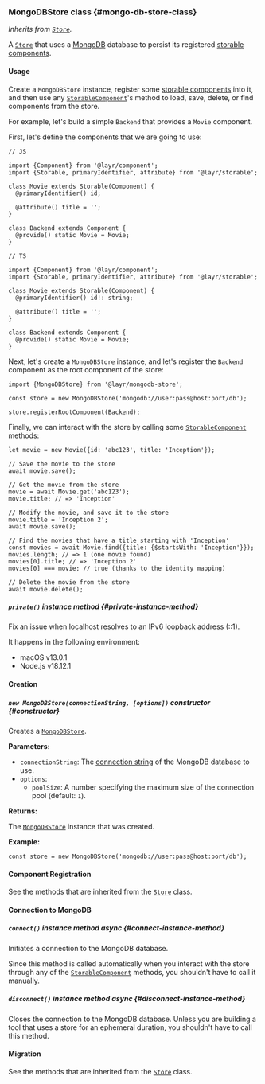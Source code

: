 ### MongoDBStore <badge type="primary">class</badge> {#mongo-db-store-class}

*Inherits from [`Store`](https://layrjs.com/docs/v2/reference/store).*

A [`Store`](https://layrjs.com/docs/v2/reference/store) that uses a [MongoDB](https://www.mongodb.com/) database to persist its registered [storable components](https://layrjs.com/docs/v2/reference/storable#storable-component-class).

#### Usage

Create a `MongoDBStore` instance, register some [storable components](https://layrjs.com/docs/v2/reference/storable#storable-component-class) into it, and then use any [`StorableComponent`](https://layrjs.com/docs/v2/reference/storable#storable-component-class)'s method to load, save, delete, or find components from the store.

For example, let's build a simple `Backend` that provides a `Movie` component.

First, let's define the components that we are going to use:

```
// JS

import {Component} from '@layr/component';
import {Storable, primaryIdentifier, attribute} from '@layr/storable';

class Movie extends Storable(Component) {
  @primaryIdentifier() id;

  @attribute() title = '';
}

class Backend extends Component {
  @provide() static Movie = Movie;
}
```

```
// TS

import {Component} from '@layr/component';
import {Storable, primaryIdentifier, attribute} from '@layr/storable';

class Movie extends Storable(Component) {
  @primaryIdentifier() id!: string;

  @attribute() title = '';
}

class Backend extends Component {
  @provide() static Movie = Movie;
}
```

Next, let's create a `MongoDBStore` instance, and let's register the `Backend` component as the root component of the store:

```
import {MongoDBStore} from '@layr/mongodb-store';

const store = new MongoDBStore('mongodb://user:pass@host:port/db');

store.registerRootComponent(Backend);
```

Finally, we can interact with the store by calling some [`StorableComponent`](https://layrjs.com/docs/v2/reference/storable#storable-component-class) methods:

```
let movie = new Movie({id: 'abc123', title: 'Inception'});

// Save the movie to the store
await movie.save();

// Get the movie from the store
movie = await Movie.get('abc123');
movie.title; // => 'Inception'

// Modify the movie, and save it to the store
movie.title = 'Inception 2';
await movie.save();

// Find the movies that have a title starting with 'Inception'
const movies = await Movie.find({title: {$startsWith: 'Inception'}});
movies.length; // => 1 (one movie found)
movies[0].title; // => 'Inception 2'
movies[0] === movie; // true (thanks to the identity mapping)

// Delete the movie from the store
await movie.delete();
```

##### `private()` <badge type="secondary-outline">instance method</badge> {#private-instance-method}

Fix an issue when localhost resolves to an IPv6 loopback address (::1).

It happens in the following environment:
- macOS v13.0.1
- Node.js v18.12.1

#### Creation

##### `new MongoDBStore(connectionString, [options])` <badge type="secondary">constructor</badge> {#constructor}

Creates a [`MongoDBStore`](https://layrjs.com/docs/v2/reference/mongodb-store).

**Parameters:**

* `connectionString`: The [connection string](https://docs.mongodb.com/manual/reference/connection-string/) of the MongoDB database to use.
* `options`:
  * `poolSize`: A number specifying the maximum size of the connection pool (default: `1`).

**Returns:**

The [`MongoDBStore`](https://layrjs.com/docs/v2/reference/mongodb-store) instance that was created.

**Example:**

```
const store = new MongoDBStore('mongodb://user:pass@host:port/db');
```

#### Component Registration

See the methods that are inherited from the [`Store`](https://layrjs.com/docs/v2/reference/store#component-registration) class.

#### Connection to MongoDB

##### `connect()` <badge type="secondary-outline">instance method</badge> <badge type="outline">async</badge> {#connect-instance-method}

Initiates a connection to the MongoDB database.

Since this method is called automatically when you interact with the store through any of the [`StorableComponent`](https://layrjs.com/docs/v2/reference/storable#storable-component-class) methods, you shouldn't have to call it manually.

##### `disconnect()` <badge type="secondary-outline">instance method</badge> <badge type="outline">async</badge> {#disconnect-instance-method}

Closes the connection to the MongoDB database. Unless you are building a tool that uses a store for an ephemeral duration, you shouldn't have to call this method.

#### Migration

See the methods that are inherited from the [`Store`](https://layrjs.com/docs/v2/reference/store#migration) class.
